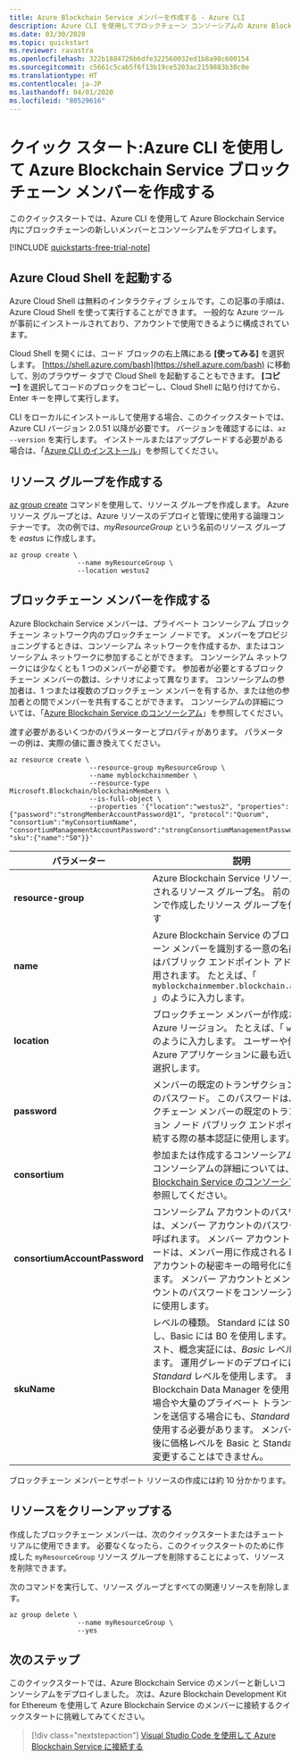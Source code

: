 ```yaml
---
title: Azure Blockchain Service メンバーを作成する - Azure CLI
description: Azure CLI を使用してブロックチェーン コンソーシアムの Azure Blockchain Service メンバーを作成します。
ms.date: 03/30/2020
ms.topic: quickstart
ms.reviewer: ravastra
ms.openlocfilehash: 322b1884726b6dfe322560032ed1b8a98c600154
ms.sourcegitcommit: c5661c5cab5f6f13b19ce5203ac2159883b30c0e
ms.translationtype: HT
ms.contentlocale: ja-JP
ms.lasthandoff: 04/01/2020
ms.locfileid: "80529616"
---
```

# <a name="quickstart-create-an-azure-blockchain-service-blockchain-member-using-azure-cli"></a>クイック スタート:Azure CLI を使用して Azure Blockchain Service ブロックチェーン メンバーを作成する

このクイックスタートでは、Azure CLI を使用して Azure Blockchain Service 内にブロックチェーンの新しいメンバーとコンソーシアムをデプロイします。

[!INCLUDE [quickstarts-free-trial-note](../../../includes/quickstarts-free-trial-note.md)]

## <a name="launch-azure-cloud-shell"></a>Azure Cloud Shell を起動する

Azure Cloud Shell は無料のインタラクティブ シェルです。この記事の手順は、Azure Cloud Shell を使って実行することができます。 一般的な Azure ツールが事前にインストールされており、アカウントで使用できるように構成されています。

Cloud Shell を開くには、コード ブロックの右上隅にある **[使ってみる]** を選択します。 [https://shell.azure.com/bash](https://shell.azure.com/bash) に移動して、別のブラウザー タブで Cloud Shell を起動することもできます。 **[コピー]** を選択してコードのブロックをコピーし、Cloud Shell に貼り付けてから、Enter キーを押して実行します。

CLI をローカルにインストールして使用する場合、このクイックスタートでは、Azure CLI バージョン 2.0.51 以降が必要です。 バージョンを確認するには、`az --version` を実行します。 インストールまたはアップグレードする必要がある場合は、「[Azure CLI のインストール](https://docs.microsoft.com/cli/azure/install-azure-cli)」を参照してください。

## <a name="create-a-resource-group"></a>リソース グループを作成する

[az group create](https://docs.microsoft.com/cli/azure/group) コマンドを使用して、リソース グループを作成します。 Azure リソース グループとは、Azure リソースのデプロイと管理に使用する論理コンテナーです。 次の例では、*myResourceGroup* という名前のリソース グループを *eastus* に作成します。

```azurecli-interactive
az group create \
                 --name myResourceGroup \
                 --location westus2
```

## <a name="create-a-blockchain-member"></a>ブロックチェーン メンバーを作成する

Azure Blockchain Service メンバーは、プライベート コンソーシアム ブロックチェーン ネットワーク内のブロックチェーン ノードです。 メンバーをプロビジョニングするときは、コンソーシアム ネットワークを作成するか、またはコンソーシアム ネットワークに参加することができます。 コンソーシアム ネットワークには少なくとも 1 つのメンバーが必要です。 参加者が必要とするブロックチェーン メンバーの数は、シナリオによって異なります。 コンソーシアムの参加者は、1 つまたは複数のブロックチェーン メンバーを有するか、または他の参加者との間でメンバーを共有することができます。 コンソーシアムの詳細については、「[Azure Blockchain Service のコンソーシアム](consortium.md)」を参照してください。

渡す必要があるいくつかのパラメーターとプロパティがあります。 パラメーターの例は、実際の値に置き換えてください。

```azurecli-interactive
az resource create \
                    --resource-group myResourceGroup \
                    --name myblockchainmember \
                    --resource-type Microsoft.Blockchain/blockchainMembers \
                    --is-full-object \
                    --properties '{"location":"westus2", "properties":{"password":"strongMemberAccountPassword@1", "protocol":"Quorum", "consortium":"myConsortiumName", "consortiumManagementAccountPassword":"strongConsortiumManagementPassword@1"}, "sku":{"name":"S0"}}'
```

| パラメーター | 説明 |
|---------|-------------|
| **resource-group** | Azure Blockchain Service リソースが作成されるリソース グループ名。 前のセクションで作成したリソース グループを使用します
| **name** | Azure Blockchain Service のブロックチェーン メンバーを識別する一意の名前。 名前はパブリック エンドポイント アドレスに使用されます。 たとえば、「 `myblockchainmember.blockchain.azure.com` 」のように入力します。
| **location** | ブロックチェーン メンバーが作成される Azure リージョン。 たとえば、「 `westus2` 」のように入力します。 ユーザーや他の Azure アプリケーションに最も近い場所を選択します。
| **password** | メンバーの既定のトランザクション ノードのパスワード。 このパスワードは、ブロックチェーン メンバーの既定のトランザクション ノード パブリック エンドポイントに接続する際の基本認証に使用します。
| **consortium** | 参加または作成するコンソーシアムの名前。 コンソーシアムの詳細については、「[Azure Blockchain Service のコンソーシアム](consortium.md)」を参照してください。
| **consortiumAccountPassword** | コンソーシアム アカウントのパスワードは、メンバー アカウントのパスワードとも呼ばれます。 メンバー アカウントのパスワードは、メンバー用に作成される Ethereum アカウントの秘密キーの暗号化に使用されます。 メンバー アカウントとメンバー アカウントのパスワードをコンソーシアムの管理に使用します。
| **skuName** | レベルの種類。 Standard には S0 を使用し、Basic には B0 を使用します。 開発、テスト、概念実証には、*Basic* レベルを使用します。 運用グレードのデプロイには、*Standard* レベルを使用します。 また、Blockchain Data Manager を使用している場合や大量のプライベート トランザクションを送信する場合にも、*Standard* レベルを使用する必要があります。 メンバーの作成後に価格レベルを Basic と Standard の間で変更することはできません。

ブロックチェーン メンバーとサポート リソースの作成には約 10 分かかります。

## <a name="clean-up-resources"></a>リソースをクリーンアップする

作成したブロックチェーン メンバーは、次のクイックスタートまたはチュートリアルに使用できます。 必要なくなったら、このクイックスタートのために作成した `myResourceGroup` リソース グループを削除することによって、リソースを削除できます。

次のコマンドを実行して、リソース グループとすべての関連リソースを削除します。

```azurecli-interactive
az group delete \
                 --name myResourceGroup \
                 --yes
```

## <a name="next-steps"></a>次のステップ

このクイックスタートでは、Azure Blockchain Service のメンバーと新しいコンソーシアムをデプロイしました。 次は、Azure Blockchain Development Kit for Ethereum を使用して Azure Blockchain Service のメンバーに接続するクイックスタートに挑戦してみてください。

> [!div class="nextstepaction"]
> [Visual Studio Code を使用して Azure Blockchain Service に接続する](connect-vscode.md)
